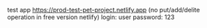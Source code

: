 test app https://prod-test-pet-project.netlify.app (no put/add/delite operation in free version netlify)
login: user
password: 123
